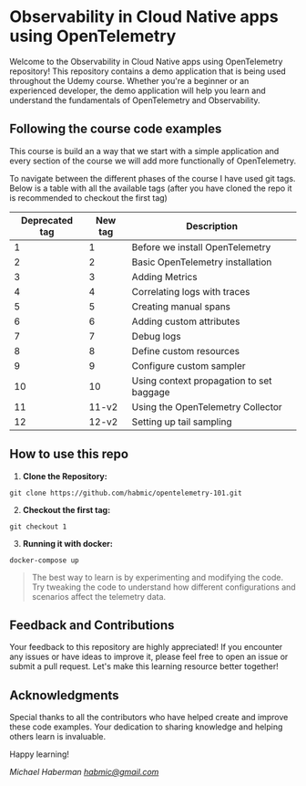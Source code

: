 # Observability in Cloud Native apps using OpenTelemetry

Welcome to the Observability in Cloud Native apps using OpenTelemetry
 repository! This repository contains a demo application that is being used throughout the Udemy course. Whether you're a beginner or an experienced developer, the demo application will help you learn and understand the fundamentals of OpenTelemetry and Observability.


## Following the course code examples
This course is build an a way that we start with a simple application and every section of the course we will add more functionally of OpenTelemetry. 

To navigate between the different phases of the course I have used git tags. Below is a table with all the available tags (after you have cloned the repo it is recommended to checkout the first tag)

| Deprecated tag | New tag  | Description |
| ------------- | ------------- | ------------- |
| 1 | 1 | Before we install OpenTelemetry  |
| 2 | 2 | Basic OpenTelemetry installation  |
| 3 | 3 | Adding Metrics  |
| 4 | 4 | Correlating logs with traces  |
| 5 | 5 | Creating manual spans  |
| 6 | 6 | Adding custom attributes  |
| 7 | 7 | Debug logs  |
| 8 | 8 | Define custom resources  |
| 9 | 9 | Configure custom sampler  |
| 10 | 10  | Using context propagation to set baggage  |
| 11 | 11-v2 | Using the OpenTelemetry Collector  |
| 12 | 12-v2 | Setting up tail sampling  |

## How to use this repo

1. **Clone the Repository:** 

```
git clone https://github.com/habmic/opentelemetry-101.git
```

2. **Checkout the first tag:** 

```
git checkout 1
```

3. **Running it with docker:** 
```
docker-compose up
```


>The best way to learn is by experimenting and modifying the code. Try tweaking the code to understand how different configurations and scenarios affect the telemetry data.

## Feedback and Contributions

Your feedback to this repository are highly appreciated! If you encounter any issues or have ideas to improve it, please feel free to open an issue or submit a pull request. Let's make this learning resource better together!

## Acknowledgments

Special thanks to all the contributors who have helped create and improve these code examples. Your dedication to sharing knowledge and helping others learn is invaluable.

Happy learning!

*Michael Haberman*
*habmic@gmail.com*